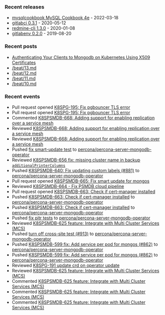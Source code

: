 ### Recent releases

* [mysqlcookbook MySQL Cookbook 4e](https://github.com/svetasmirnova/mysqlcookbook/releases/tag/1.0) - 2022-03-18
* [gitlabci 0.3.1](https://github.com/egegunes/gitlabci/releases/tag/0.3.1) - 2020-05-12
* [redmine-cli 1.3.0](https://github.com/egegunes/redmine-cli/releases/tag/1.3.0) - 2020-01-08
* [gitlabenv 0.2.0](https://github.com/egegunes/gitlabenv/releases/tag/0.2.0) - 2019-08-20

### Recent posts

* [Authenticating Your Clients to Mongodb on Kubernetes Using X509 Certificates](https://ege.dev/posts/authenticating-your-clients-to-mongodb-on-kubernetes-using-x509-certificates/)
* [/beat/13.md](https://ege.dev/beat/13/)
* [/beat/12.md](https://ege.dev/beat/12/)
* [/beat/11.md](https://ege.dev/beat/11/)
* [/beat/10.md](https://ege.dev/beat/10/)

### Recent events

* Pull request opened [K8SPG-195: Fix pgbouncer TLS error](https://github.com/percona/percona-postgresql-operator/pull/233)
* Pull request opened [K8SPG-195: Fix pgbouncer TLS error](https://github.com/percona/percona-postgresql-operator/pull/233)
* Commented [K8SPSMDB-668: Adding support for enabling replication over a service mesh](https://github.com/percona/percona-server-mongodb-operator/pull/920)
* Reviewed [K8SPSMDB-668: Adding support for enabling replication over a service mesh](https://github.com/percona/percona-server-mongodb-operator/pull/920)
* Reviewed [K8SPSMDB-668: Adding support for enabling replication over a service mesh](https://github.com/percona/percona-server-mongodb-operator/pull/920)
* Pushed [fix smart-update test](https://github.com/percona/percona-server-mongodb-operator/commit/47120f90edf3854c65ef58f8365d92f1f949751b) to [percona/percona-server-mongodb-operator](https://github.com/percona/percona-server-mongodb-operator)
* Reviewed [K8SPSMDB-656 fix: missing cluster name in backup `additionalPrinterColumns`](https://github.com/percona/percona-server-mongodb-operator/pull/909)
* Pushed [K8SPSMDB-640: Fix updating custom labels (#881)](https://github.com/percona/percona-server-mongodb-operator/commit/f172dbcf90cf784b41c16187be8ca30735572353) to [percona/percona-server-mongodb-operator](https://github.com/percona/percona-server-mongodb-operator)
* Pull request opened [K8SPSMDB-665: Fix smart update for mongos](https://github.com/percona/percona-server-mongodb-operator/pull/919)
* Reviewed [K8SPSMDB-664 - Fix PSMDB cloud pipeline](https://github.com/Percona-Lab/jenkins-pipelines/pull/1448)
* Pull request opened [K8SPSMDB-663: Check if cert-manager installed](https://github.com/percona/percona-server-mongodb-operator/pull/918)
* Pushed [K8SPSMDB-663: Check if cert-manager installed](https://github.com/percona/percona-server-mongodb-operator/commit/0f682e4d8f80944724039e4a650d1da69a7c7de4) to [percona/percona-server-mongodb-operator](https://github.com/percona/percona-server-mongodb-operator)
* Pushed [K8SPSMDB-663: Check if cert-manager installed](https://github.com/percona/percona-server-mongodb-operator/commit/c3f27a173d7242232babc803bfa6fa2ee3ab06f3) to [percona/percona-server-mongodb-operator](https://github.com/percona/percona-server-mongodb-operator)
* Pushed [fix pitr tests](https://github.com/percona/percona-server-mongodb-operator/commit/413533c24e6013ae77937e4ae0a6d0d7a8480dc1) to [percona/percona-server-mongodb-operator](https://github.com/percona/percona-server-mongodb-operator)
* Reviewed [K8SPSMDB-625 feature: Integrate with Multi Cluster Services (MCS)](https://github.com/percona/percona-server-mongodb-operator/pull/873)
* Pushed [turn off cross-site test (#913)](https://github.com/percona/percona-server-mongodb-operator/commit/322cbcbccb627de553853530394c5194ae486cf7) to [percona/percona-server-mongodb-operator](https://github.com/percona/percona-server-mongodb-operator)
* Pushed [K8SPSMDB-599 fix: Add service per pod for mongos (#862)](https://github.com/percona/percona-server-mongodb-operator/commit/d779ba06248cfc8602b74130939eb4e73ca7373f) to [percona/percona-server-mongodb-operator](https://github.com/percona/percona-server-mongodb-operator)
* Pushed [K8SPSMDB-599 fix: Add service per pod for mongos (#862)](https://github.com/percona/percona-server-mongodb-operator/commit/d779ba06248cfc8602b74130939eb4e73ca7373f) to [percona/percona-server-mongodb-operator](https://github.com/percona/percona-server-mongodb-operator)
* Reviewed [K8SPG-191 update crd on operator update](https://github.com/percona/percona-postgresql-operator/pull/228)
* Reviewed [K8SPSMDB-625 feature: Integrate with Multi Cluster Services (MCS)](https://github.com/percona/percona-server-mongodb-operator/pull/873)
* Commented [K8SPSMDB-625 feature: Integrate with Multi Cluster Services (MCS)](https://github.com/percona/percona-server-mongodb-operator/pull/873)
* Commented [K8SPSMDB-625 feature: Integrate with Multi Cluster Services (MCS)](https://github.com/percona/percona-server-mongodb-operator/pull/873)
* Commented [K8SPSMDB-625 feature: Integrate with Multi Cluster Services (MCS)](https://github.com/percona/percona-server-mongodb-operator/pull/873)
